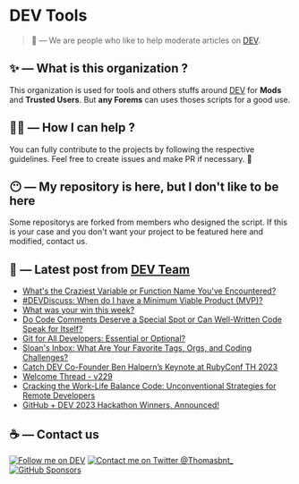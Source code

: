 # DEV Tools

> 🔧 — We are people who like to help moderate articles on [DEV](https://dev.to).

## ✨ — What is this organization ?

This organization is used for tools and others stuffs around [DEV](https://dev.to) for **Mods** and **Trusted Users**. But __any Forems__ can uses thoses scripts for a good use.


## 💪🏼 — How I can help ?

You can fully contribute to the projects by following the respective guidelines. Feel free to create issues and make PR if necessary. 🎉

## 😶 — My repository is here, but I don't like to be here

Some repositorys are forked from members who designed the script. If this is your case and you don't want your project to be featured here and modified, contact us.

## 📝 — Latest post from [DEV Team](https://dev.to/devteam)

<!-- BLOG-POST-LIST:START -->
- [What&#39;s the Craziest Variable or Function Name You&#39;ve Encountered?](https://dev.to/devteam/whats-the-craziest-variable-or-function-name-youve-encountered-101k)
- [#DEVDiscuss: When do I have a Minimum Viable Product &lpar;MVP&rpar;?](https://dev.to/devteam/devdiscuss-when-do-i-have-a-minimum-viable-product-mvp-4j41)
- [What was your win this week?](https://dev.to/devteam/what-was-your-win-this-week-5345)
- [Do Code Comments Deserve a Special Spot or Can Well-Written Code Speak for Itself?](https://dev.to/devteam/do-code-comments-deserve-a-special-spot-or-can-well-written-code-speak-for-itself-16hm)
- [Git for All Developers: Essential or Optional?](https://dev.to/devteam/git-for-all-developers-essential-or-optional-50ml)
- [Sloan&#39;s Inbox: What Are Your Favorite Tags, Orgs, and Coding Challenges?](https://dev.to/devteam/sloans-inbox-what-are-your-favorite-tags-orgs-and-coding-challenges-jjm)
- [Catch DEV Co-Founder Ben Halpern’s Keynote at RubyConf TH 2023](https://dev.to/devteam/catch-dev-co-founder-ben-halperns-keynote-at-rubyconf-th-2023-3keo)
- [Welcome Thread - v229](https://dev.to/devteam/welcome-thread-v229-5l4)
- [Cracking the Work-Life Balance Code: Unconventional Strategies for Remote Developers](https://dev.to/devteam/cracking-the-work-life-balance-code-unconventional-strategies-for-remote-developers-32jg)
- [GitHub + DEV 2023 Hackathon Winners, Announced!](https://dev.to/devteam/github-dev-2023-hackathon-winners-announced-236o)
<!-- BLOG-POST-LIST:END -->


## ☕ — Contact us

[![Follow me on DEV](https://img.shields.io/badge/dev.to-%2308090A.svg?&style=for-the-badge&logo=dev.to&logoColor=white&alt=devto)](https://dev.to/thomasbnt)
[![Contact me on Twitter @Thomasbnt_](https://img.shields.io/badge/Contact%20me%20on%20Twitter-%231DA1F2.svg?&style=for-the-badge&logo=twitter&logoColor=white&alt=twitter)](https://twitter.com/messages/1142357270-1142357270?text=Hello,%20I%20contact%20you%20from%20devtotools%20&recipient_id=1142357270) [![GitHub Sponsors](https://img.shields.io/badge/Sponsor%20me-%23EA54AE.svg?&style=for-the-badge&logo=github-sponsors&logoColor=white)](https://github.com/sponsors/thomasbnt)


